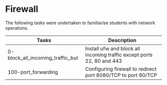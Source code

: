 # Firewall

The following tasks were undertaken to familiarise students with network operations.

| Tasks | Description |
| ----- | ----------- |
| 0-block_all_incoming_traffic_but | Install ufw and block all incoming traffic except ports 22, 80 and 443 |
| 100-port_forwarding | Configuring firewall to redirect port 8080/TCP to port 80/TCP |
